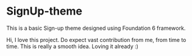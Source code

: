 # SignUp-theme
This is a basic Sign-up theme designed using Foundation 6 framework.


Hi, I love this project. Do expect vast contribution from me, from time to time. This is really a smooth idea. Loving it already :)

